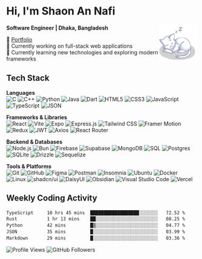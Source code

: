 # Hi, I'm Shaon An Nafi

**Software Engineer | Dhaka, Bangladesh**
<img align="right" alt="Sleeping Cat" width="100" src="Img/catsleep.gif" />

🔗 [Portfolio](https://www.shaonannafi.me/) <br>
🔭 Currently working on full-stack web applications  
🌱 Currently learning new technologies and exploring modern frameworks
<br clear="right"/>

## Tech Stack

**Languages**  
![C](https://img.shields.io/badge/-C-A8B9CC?style=flat&logo=c&logoColor=black)
![C++](https://img.shields.io/badge/-C++-00599C?style=flat&logo=cplusplus&logoColor=white)
![Python](https://img.shields.io/badge/-Python-3776AB?style=flat&logo=python&logoColor=white)
![Java](https://img.shields.io/badge/-Java-007396?style=flat&logo=openjdk&logoColor=white)
![Dart](https://img.shields.io/badge/-Dart-0175C2?style=flat&logo=dart&logoColor=white)
![HTML5](https://img.shields.io/badge/-HTML5-E34F26?style=flat&logo=html5&logoColor=white)
![CSS3](https://img.shields.io/badge/-CSS3-1572B6?style=flat&logo=css3&logoColor=white)
![JavaScript](https://img.shields.io/badge/-JavaScript-F7DF1E?style=flat&logo=javascript&logoColor=black)
![TypeScript](https://img.shields.io/badge/-TypeScript-3178C6?style=flat&logo=typescript&logoColor=white)
![JSON](https://img.shields.io/badge/JSON-000?logo=json&logoColor=fff)

**Frameworks & Libraries**  
![React](https://img.shields.io/badge/React-%2320232a.svg?logo=react&logoColor=%2361DAFB)
![Vite](https://img.shields.io/badge/Vite-646CFF?logo=vite&logoColor=fff)
![Expo](https://img.shields.io/badge/Expo-000020?logo=expo&logoColor=fff)
![Express.js](https://img.shields.io/badge/Express.js-%23404d59.svg?logo=express&logoColor=%2361DAFB)
![Tailwind CSS](https://img.shields.io/badge/-Tailwind_CSS-38B2AC?style=flat&logo=tailwind-css&logoColor=white)
![Framer Motion](https://img.shields.io/badge/-Framer_Motion-0055FF?style=flat&logo=framer&logoColor=white)
![Redux](https://img.shields.io/badge/-Redux-764ABC?style=flat&logo=redux&logoColor=white)
![JWT](https://img.shields.io/badge/-JWT-000000?style=flat&logo=jsonwebtokens&logoColor=white)
![Axios](https://img.shields.io/badge/-Axios-5A29E4?style=flat&logo=axios&logoColor=white)
![React Router](https://img.shields.io/badge/React_Router-CA4245?logo=react-router&logoColor=white)

**Backend & Databases**  
![Node.js](https://img.shields.io/badge/-Node.js-339933?style=flat&logo=node.js&logoColor=white)
![Bun](https://img.shields.io/badge/Bun-000?logo=bun&logoColor=fff)
![Firebase](https://img.shields.io/badge/-Firebase-FFCA28?style=flat&logo=firebase&logoColor=black)
![Supabase](https://img.shields.io/badge/-Supabase-3ECF8E?style=flat&logo=supabase&logoColor=white)
![MongoDB](https://img.shields.io/badge/-MongoDB-47A248?style=flat&logo=mongodb&logoColor=white)
![SQL](https://img.shields.io/badge/-SQL-4479A1?style=flat&logo=mysql&logoColor=white)
![Postgres](https://img.shields.io/badge/Postgres-%23316192.svg?logo=postgresql&logoColor=white)
![SQLite](https://img.shields.io/badge/SQLite-%2307405e.svg?logo=sqlite&logoColor=white)
![Drizzle](https://img.shields.io/badge/Drizzle-C5F74F?logo=drizzle&logoColor=000)
![Sequelize](https://img.shields.io/badge/Sequelize-52B0E7?logo=sequelize&logoColor=fff)

**Tools & Platforms**  
![Git](https://img.shields.io/badge/-Git-F05032?style=flat&logo=git&logoColor=white)
![GitHub](https://img.shields.io/badge/-GitHub-181717?style=flat&logo=github&logoColor=white)
![Figma](https://img.shields.io/badge/-Figma-F24E1E?style=flat&logo=figma&logoColor=white)
![Postman](https://img.shields.io/badge/-Postman-FF6C37?style=flat&logo=postman&logoColor=white)
![Insomnia](https://img.shields.io/badge/Insomnia-4000BF?logo=insomnia&logoColor=white)
![Ubuntu](https://img.shields.io/badge/Ubuntu-E95420?logo=ubuntu&logoColor=white)
![Docker](https://img.shields.io/badge/Docker-2496ED?logo=docker&logoColor=fff)
![Linux](https://img.shields.io/badge/Linux-FCC624?logo=linux&logoColor=black)
![shadcn/ui](https://img.shields.io/badge/shadcn%2Fui-000?logo=shadcnui&logoColor=fff)
![DaisyUI](https://img.shields.io/badge/DaisyUI-5A0EF8?logo=daisyui&logoColor=fff)
![Obsidian](https://img.shields.io/badge/Obsidian-%23483699.svg?&logo=obsidian&logoColor=white)
![Visual Studio Code](https://custom-icon-badges.demolab.com/badge/Visual%20Studio%20Code-0078d7.svg?logo=vsc&logoColor=white)
![Vercel](https://img.shields.io/badge/Vercel-%23000000.svg?logo=vercel&logoColor=white)
<!-- ## GitHub Stats

![Nafis's GitHub stats](https://github-readme-stats.vercel.app/api?username=Nafisarkar&show_icons=true&theme=dracula&hide_border=true) -->

## Weekly Coding Activity

<!--START_SECTION:waka-->

```txt
TypeScript     10 hrs 45 mins  ██████████████████░░░░░░░   72.52 %
Rust           1 hr 13 mins    ██░░░░░░░░░░░░░░░░░░░░░░░   08.25 %
Python         42 mins         █▒░░░░░░░░░░░░░░░░░░░░░░░   04.77 %
JSON           35 mins         █░░░░░░░░░░░░░░░░░░░░░░░░   03.99 %
Markdown       29 mins         █░░░░░░░░░░░░░░░░░░░░░░░░   03.36 %
```

<!--END_SECTION:waka-->
<div align="left">
  <img src="https://komarev.com/ghpvc/?username=Nafisarkar&color=blueviolet&style=for-the-badge&label=PROFILE+VIEWS" alt="Profile Views" />
  <img src="https://img.shields.io/github/followers/Nafisarkar?label=FOLLOWERS&style=for-the-badge&color=orange" alt="GitHub Followers" />
</div>
